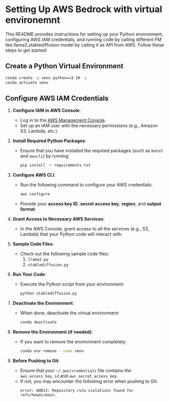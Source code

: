 # Setting Up AWS Bedrock with virtual environemnt

This README provides instructions for setting up your Python environment, configuring AWS IAM credentials, and running  code by calling different FM like llama2,stablediffusion model by calling it as API from AWS. Follow these steps to get started:

## Create a Python Virtual Environment

```bash
conda create -p venv python==3.10 -y
conda activate venv
```

## Configure AWS IAM Credentials

1. **Configure IAM in AWS Console**:
   - Log in to the [AWS Management Console](https://aws.amazon.com/console/).
   - Set up an IAM user with the necessary permissions (e.g., Amazon S3, Lambda, etc.).

2. **Install Required Python Packages**:
   - Ensure that you have installed the required packages (such as `boto3` and `awscli`) by running:
     ```bash
     pip install -r requirements.txt
     ```

3. **Configure AWS CLI**:
   - Run the following command to configure your AWS credentials:
     ```bash
     aws configure
     ```
   - Provide your **access key ID**, **secret access key**, **region**, and **output format**.

4. **Grant Access to Necessary AWS Services**:
   - In the AWS Console, grant access to all the services (e.g., S3, Lambda) that your Python code will interact with.

5. **Sample Code Files**:
   - Check out the following sample code files:
     1. `llama2.py`
     2. `stablediffusion.py`

6. **Run Your Code**:
   - Execute the Python script from your environment:
     ```bash
     python stablediffusion.py
     ```

7. **Deactivate the Environment**:
   - When done, deactivate the virtual environment:
     ```bash
     conda deactivate
     ```

8. **Remove the Environment (if needed)**:
   - If you want to remove the environment completely:
     ```bash
     conda env remove --name venv
     ```

9. **Before Pushing to Git**:
   - Ensure that your `~/.aws/credentials` file contains the `aws_access_key_id` and `aws_secret_access_key`.
   - If not, you may encounter the following error when pushing to Git:
     ```
     error: GH013: Repository rule violations found for refs/heads/main.
     ```
